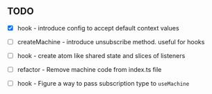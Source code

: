 ## TODO

- [x] hook - introduce config to accept default context values

- [ ] createMachine - introduce unsubscribe method. useful for hooks

- [ ] hook - create atom like shared state and slices of listeners

- [ ] refactor -  Remove machine code from index.ts file
- [ ] hook - Figure a way to pass subscription type to `useMachine`